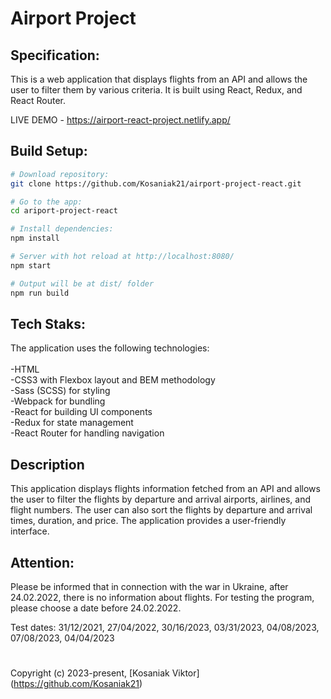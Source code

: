 <h1>Airport Project</h1>

## Specification:

This is a web application that displays flights from an API and allows the user to filter them by various criteria. It is built using React, Redux, and React Router.

LIVE DEMO - https://airport-react-project.netlify.app/

## Build Setup:

```bash
# Download repository:
git clone https://github.com/Kosaniak21/airport-project-react.git

# Go to the app:
cd ariport-project-react

# Install dependencies:
npm install

# Server with hot reload at http://localhost:8080/
npm start

# Output will be at dist/ folder
npm run build
```

## Tech Staks:

The application uses the following technologies:<br />
<br />-HTML
<br />-CSS3 with Flexbox layout and BEM methodology
<br />-Sass (SCSS) for styling
<br />-Webpack for bundling
<br />-React for building UI components
<br />-Redux for state management
<br />-React Router for handling navigation

## Description

This application displays flights information fetched from an API and allows the user to filter the flights by departure and arrival airports, airlines, and flight numbers. The user can also sort the flights by departure and arrival times, duration, and price. The application provides a user-friendly interface.

## Attention:

Please be informed that in connection with the war in Ukraine, after 24.02.2022, there is no information about flights. For testing the program, please choose a date before 24.02.2022.

Test dates: 31/12/2021, 27/04/2022, 30/16/2023, 03/31/2023, 04/08/2023, 07/08/2023, 04/04/2023

<div><h1></h1></div>

Copyright (c) 2023-present, [Kosaniak Viktor] (https://github.com/Kosaniak21)
